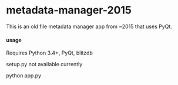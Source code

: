 # metadata-manager-2015
This is an old file metadata manager app from ~2015 that uses PyQt.

#### usage
Requires Python 3.4+, PyQt, blitzdb

setup.py not available currently

python app.py
